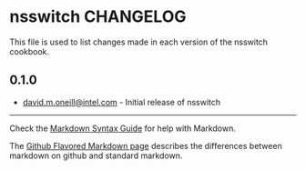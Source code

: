 nsswitch CHANGELOG
==================

This file is used to list changes made in each version of the nsswitch cookbook.

0.1.0
-----
- david.m.oneill@intel.com - Initial release of nsswitch

- - -
Check the [Markdown Syntax Guide](http://daringfireball.net/projects/markdown/syntax) for help with Markdown.

The [Github Flavored Markdown page](http://github.github.com/github-flavored-markdown/) describes the differences between markdown on github and standard markdown.
